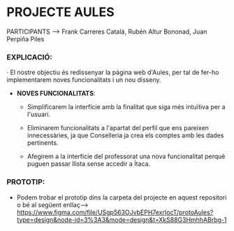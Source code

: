 # PROJECTE AULES

PARTICIPANTS --> Frank Carreres Catalá, Rubén Altur Bononad, Juan Perpiña Piles

### EXPLICACIÓ:

· El nostre objectiu és redissenyar la pàgina web d'Aules, per tal de fer-ho implementarem noves funcionalitats i un nou disseny.

- **NOVES FUNCIONALITATS**:

    - Simplificarem la interfície amb la finalitat que siga més intuïtiva per a l'usuari.

    - Eliminarem funcionalitats a l'apartat del perfil que ens pareixen innecessàries, ja que Conselleria ja crea els comptes amb les dades pertinents.
    
    - Afegirem a la interfície del professorat una nova funcionalitat perquè puguen passar llista sense accedir a Ítaca.

### PROTOTIP:

- Podem trobar el prototip dins la carpeta del projecte en aquest repositori o bé al següent enllaç--> https://www.figma.com/file/USgp563OJvbEPH7exrIocT/protoAules?type=design&node-id=3%3A3&mode=design&t=XkS88G3HmhhABrbg-1
